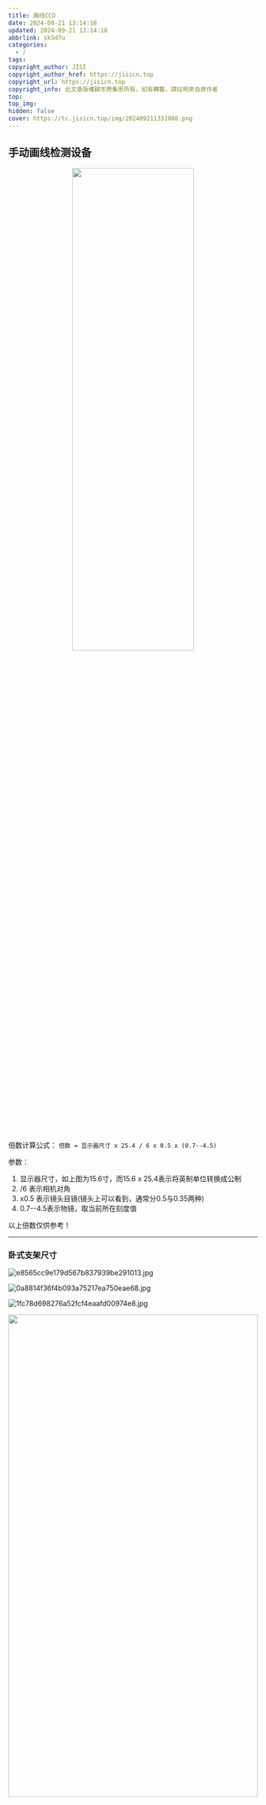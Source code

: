```yaml
---
title: 画线CCD
date: 2024-09-21 13:14:18
updated: 2024-09-21 13:14:18
abbrlink: sk5d7u
categories:
  - /
tags: 
copyright_author: JISI
copyright_author_href: https://jisicn.top
copyright_url: https://jisicn.top
copyright_info: 此文章版權歸东莞集思所有，如有轉載，請註明來自原作者
top: 
top_img: 
hidden: false
cover: https://tc.jisicn.top/img/202409211332086.png
---
```


## 手动画线检测设备

<div align="center">
    <img src="https://tc.jisicn.top/img/立式手工.jpg" width="70%" height="50%"></img>
</div>


倍数计算公式：
`倍数 = 显示器尺寸 x 25.4 / 6 x 0.5 x (0.7--4.5)`

参数：
1. 显示器尺寸，如上图为15.6寸，而15.6 x 25.4表示将英制单位转换成公制
2. /6 表示相机对角
3. x0.5 表示镜头目镜(镜头上可以看到，通常分0.5与0.35两种)
4. 0.7--4.5表示物镜，取当前所在刻度值

以上倍数仅供参考！

---

### 卧式支架尺寸
![e8565cc9e179d567b837939be291013.jpg](https://tc.jisicn.top/img/202503061420700.jpg)

![0a8814f36f4b093a75217ea750eae68.jpg](https://tc.jisicn.top/img/202503061421001.jpg)

![1fc78d698276a52fcf4eaafd00974e8.jpg](https://tc.jisicn.top/img/202503061420186.jpg)

<div align="center"><img src="https://tc.jisicn.top/img/202403271432768.jpg" width="100%" height="50%"></img></div>

### 立式支架尺寸
![7402b78de11b3c6a997317d6a69aefc.jpg](https://tc.jisicn.top/img/202503061431003.jpg)


<div align="center"><img src="https://tc.jisicn.top/img/202403271432502.jpg" width="100%" height="50%"></img></div>


---

<div align="center"><img src="https://tc.jisicn.top/img/202405031228351.jpeg" width="100%" height="50%"></img></div>

---

<center><a href="https://www.jisicn.top" target="_blank">东莞集思光电科技有限公司</a></center>
<center><a href="https://www.jisicn.top" target="_blank">https://www.jisicn.top</a></center>
<center><a href="Https://www.dgjisi.eu.org" target="_blank">https://www.dgjisi.eu.org</a></center>

----

## 如何获取最新CCD程序
关注公众号，并发送`CCD`获取

<div align="center">
    <img src="https://tc.jisicn.top/img/202404251607047.png" width="40%" height="40%"></img>
</div>

------

<div align='center' ><font size='50'>END THANKS</font></div>
<div align='center'><font size='3'><b>联系人：周生  18029199900 「dgjisi@foxmail.com」</b></font></div>